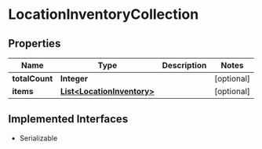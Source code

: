 

# LocationInventoryCollection


## Properties

| Name | Type | Description | Notes |
|------------ | ------------- | ------------- | -------------|
|**totalCount** | **Integer** |  |  [optional] |
|**items** | [**List&lt;LocationInventory&gt;**](LocationInventory.md) |  |  [optional] |


## Implemented Interfaces

* Serializable


